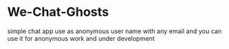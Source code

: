 # We-Chat-Ghosts
simple chat app use as anonymous user name with any email and you can use it for anonymous work and under development
